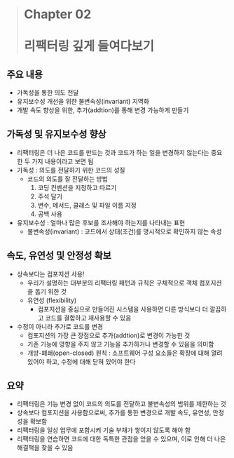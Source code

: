 > # Chapter 02 <br><br> **리팩터링 깊게 들여다보기**

## 주요 내용

- 가독성을 통한 의도 전달
- 유지보수성 개선을 위한 불변속성(invariant) 지역화
- 개발 속도 향상을 위한, 추가(addtion)를 통해 변경 가능하게 만들기

## 가독성 및 유지보수성 향상

- 리팩터링은 더 나은 코드를 만드는 것과 코드가 하는 일을 변경하지 않는다는 중요한 두 가지 내용이라고 보면 됨
- 가독성 : 의도를 전달하기 위한 코드의 성질
    - 코드의 의도를 잘 전달하는 방법
        1. 코딩 컨벤션을 지정하고 따르기
        2. 주석 달기
        3. 변수, 메서드, 클래스 및 파일 이름 지정
        4. 공백 사용
- 유지보수성 : 얼마나 많은 후보를 조사해야 하는지를 나타내는 표현
    - 불변속성(invariant) : 코드에서 상태(조건)를 명시적으로 확인하지 않는 속성

## 속도, 유연성 및 안정성 확보

- 상속보다는 컴포지션 사용!
    - 우리가 설명하는 대부분의 리팩터링 패턴과 규칙은 구체적으로 객체 컴포지션을 돕기 위한 것
    - 유연성 (flexibility)
        - 컴포지션을 중심으로 만들어진 시스템을 사용하면 다른 방식보다 더 깔끔하고 코드를 결합하고 재사용할 수 있음
- 수정이 아니라 추가로 코드를 변경
    - 컴포지션의 가장 큰 장점으로 추가(addtion)로 변경이 가능한 것
    - 기존 기능에 영향을 주지 않고 기능을 추가하거나 변경할 수 있음을 의미함
    - 개방-폐쇄(open-closed) 원칙 : 소프트웨어 구성 요소들은 확장에 대해 열려 있어야 하고, 수정에 대해 닫혀 있어야 한다

## 요약

- 리팩터링은 기능 변경 없이 코드의 의도를 전달하고 불변속성의 범위를 제한하는 것
- 상속보다 컴포지션을 사용함으로써, 추가를 통한 변경으로 개발 속도, 유연성, 안정성을 확보함
- 리팩터링을 일상 업무에 포함시켜 기술 부채가 쌓이지 않도록 해야 함
- 리팩터링을 연습하면 코드에 대한 독특한 관점을 얻을 수 있으며, 이로 인해 더 나은 해결책을 찾을 수 있음